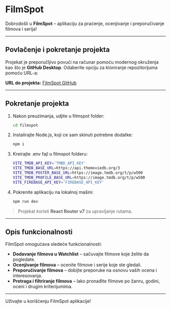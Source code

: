 # FilmSpot

Dobrodošli u **FilmSpot** – aplikaciju za praćenje, ocenjivanje i preporučivanje filmova i serija!

---

## Povlačenje i pokretanje projekta

Projekat je preporučljivo povući na računar pomoću modernog okruženja kao što je **GitHub Desktop**. Odaberite opciju za kloniranje repozitorijuma pomoću URL-a:

**URL do projekta:** [FilmSpot GitHub](https://github.com/elab-development/klijentske-veb-tehnologije-2024-2023-0059-pracenje-filmova-i-serija)

---

## Pokretanje projekta

1. Nakon preuzimanja, udjite u filmspot folder:
    ```bash
    cd filmspot
    ```
2. Instalirajte Node.js, koji ce sam skinuti potrebne dodatke:
    ```bash
    npm i
    ```
3. Kreirajte .env fajl u filmspot folderu:
    ```bash
    VITE_TMDB_API_KEY='TMBD_API_KEY'
    VITE_TMDB_BASE_URL=https://api.themoviedb.org/3
    VITE_TMDB_POSTER_BASE_URL=https://image.tmdb.org/t/p/w500
    VITE_TMDB_PROFILE_BASE_URL=https://image.tmdb.org/t/p/w500
    VITE_FIREBASE_API_KEY='FIREBASE_API_KEY'
    ```
4. Pokrenite aplikaciju na lokalnoj mašini:
    ```bash
    npm run dev
    ```
> Projekat koristi **React Router v7** za upravljanje rutama.

---

## Opis funkcionalnosti

FilmSpot omogućava sledeće funkcionalnosti:

- **Dodavanje filmova u Watchlist** – sačuvajte filmove koje želite da pogledate.
- **Ocenjivanje filmova** – ocenite filmove i serije koje ste gledali.
- **Preporučivanje filmova** – dobijte preporuke na osnovu vaših ocena i interesovanja.
- **Pretraga i filtriranje filmova** – lako pronađite filmove po žanru, godini, oceni i drugim kriterijumima.

---

Uživajte u korišćenju FilmSpot aplikacije!

